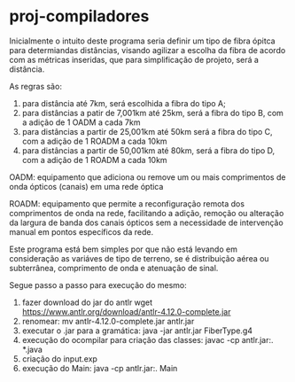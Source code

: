 # proj-compiladores
Inicialmente o intuito deste programa seria definir um tipo de fibra ópitca para determiandas distâncias, visando agilizar a escolha da fibra de acordo com as métricas inseridas, que para simplificação de projeto, será a distância.

As regras são:
1. para distância até 7km, será escolhida a fibra do tipo A;
2. para distâncias a patir de 7,001km até 25km, será a fibra do tipo B, com a adição de 1 OADM a cada 7km
3. para distâncias a partir de 25,001km até 50km será a fibra do tipo C, com a adição de 1 ROADM a cada 10km
4. para distâncias a partir de 50,001km até 80km, será a fibra do tipo D, com a adição de 1 ROADM a cada 10km

OADM: equipamento que adiciona ou remove um ou mais comprimentos de onda ópticos (canais) em uma rede óptica

ROADM: equipamento que permite a reconfiguração remota dos comprimentos de onda na rede, facilitando a adição, remoção ou alteração da largura de banda dos canais ópticos sem a necessidade de intervenção manual em pontos específicos da rede.

Este programa está bem simples por que não está levando em consideração as variáves de tipo de terreno, se é distribuição aérea ou subterrânea, comprimento de onda e atenuação de sinal.

Segue passo a passo para execução do mesmo:

1. fazer download do jar do antlr
    wget https://www.antlr.org/download/antlr-4.12.0-complete.jar
2. renomear: mv antlr-4.12.0-complete.jar antlr.jar
3. executar o .jar para a gramática:
    java -jar antlr.jar FiberType.g4
4. execução do ocompilar para criação das classes:
    javac -cp antlr.jar:. *.java
5. criação do input.exp
6. execução do Main:
    java -cp antlr.jar:. Main
